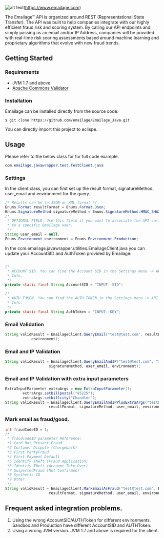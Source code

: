 [logo]: https://emailage.com/Content/Images/logo.svg "Emailage Logo"

![alt text][logo](https://www.emailage.com)

The Emailage&#8482; API is organized around REST (Representational State Transfer). The API was built to help companies integrate with our highly efficient fraud risk and scoring system. By calling our API endpoints and simply passing us an email and/or IP Address, companies will be provided with real-time risk scoring assessments based around machine learning and proprietary algorithms that evolve with new fraud trends.

## Getting Started

### Requirements

* JVM 1.7 and above
* [Apache Commons Validator](https://commons.apache.org/proper/commons-validator)

### Installation

Emailage can be installed directly from the source code:

```
$ git clone https://github.com/emailage/Emailage_Java.git
```
You can directly import this project to eclispe.

## Usage

Please refer to the below class for for full code example.

```Java
com.emailage.javawrapper.test.TestClient.java
```

### Settings

In the client class, you can first set up the result format, signatureMethod, user_email and environment for the query.
```Java
/* Results can be in JSON or XML format */
Enums.Format resultFormat = Enums.Format.Json;
Enums.SignatureMethod signatureMethod = Enums.SignatureMethod.HMAC_SHA256;
/*
 * OPTIONAL FIELD. Use this field if you want to associate the API call
 * to a specific Emailage user.
 */
String user_email = null;
Enums.Environment environment = Enums.Environment.Production;
```

In the com.emailage.javawrapper.utilities.EmailageClient.java you can update your AccountSID and AuthToken provided by Emailage.
```Java

/*
 * ACCOUNT SID. You can find the Account SID in the Settings menu -> API Key
 * Info.
 */
private static final String AccountSID = "INPUT--SID";

/*
 * AUTH TOKEN. You can find the AUTH TOKEN in the Settings menu -> API Key
 * Info.
 */
private static final String AuthToken = "INPUT--KEY";

```

### Email Validation

```Java
String validResult = EmailageClient.QueryEmail("test@test.com", resultFormat, signatureMethod, user_email,
			environment);

```
### Email and IP Validation

```Java
String validResult = EmailageClient.QueryEmailAndIP("test@test.com", "147.12.12.13", resultFormat,
					signatureMethod, user_email, environment);

```

### Email and IP Validation with extra input parameters

```Java
ExtraInputParameter extraArgs = new ExtraInputParameter();
		extraArgs.setbillpostal("85225");
		extraArgs.setbillcity("Chandler");
String validResult = EmailageClient.QueryEmailAndIPPlusExtraArgs("test@test.com", "147.12.12.13", extraArgs,
					resultFormat, signatureMethod, user_email, environment);

```
### Mark email as fraud/good.

```Java
int fraudCodeID = 1;
/*
 * fraudcodeID parameter Reference: 
 *1 Card Not Present Fraud 
 *2 Customer Dispute (Chargeback) 
 *3 First PartyFraud 
 *4 First Payment Default 
 *5 Identify Theft (Fraud Application) 
 *6 Identify Theft (Account Take Over) 
 *7 SuspectedFraud (Not Confirmed) 
 *8 Synthetic ID 
 *9 Other
 */
String validResult = EmailageClient.MarkEmailAsFraud("test@test.com", Enums.FraudFlag.Fraud, fraudCodeID,
					resultFormat, signatureMethod, user_email, environment);
```

## Frequent asked integration problems.

1. Using the wrong AccountSID/AUTHToken for different environments. Sandbox and Production have different AccountSID and AUTHToken.
2. Using a wrong JVM version. JVM 1.7 and above is required for the client.


